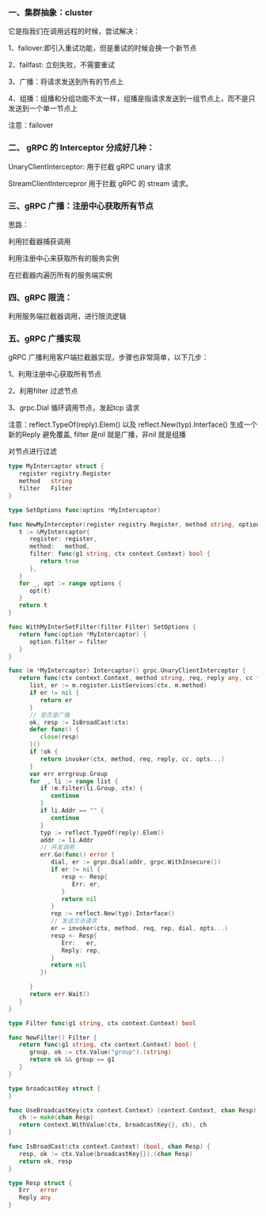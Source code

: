 ### 一、集群抽象：cluster

它是指我们在调用远程的时候，尝试解决：

1、failover:即引入重试功能，但是重试的时候会换一个新节点

2、failfast: 立刻失败，不需要重试

3、广播：将请求发送到所有的节点上

4、组播：组播和分组功能不太一样，组播是指请求发送到一组节点上，而不是只发送到一个单一节点上

注意：failover 

### 二、 gRPC 的  Interceptor 分成好几种：

UnaryClientInterceptor: 用于拦截 gRPC unary 请求

StreamClientIntercepror 用于拦截 gRPC 的 stream 请求。

### 三、gRPC 广播：注册中心获取所有节点

思路：

利用拦截器捕获调用

利用注册中心来获取所有的服务实例

在拦截器内遍历所有的服务端实例

### 四、gRPC 限流：

利用服务端拦截器调用，进行限流逻辑

### 五、gRPC 广播实现

gRPC 广播利用客户端拦截器实现，步骤也非常简单，以下几步：

1、利用注册中心获取所有节点

2、利用filter 过滤节点

3、grpc.Dial 循环调用节点，发起tcp 请求

注意：reflect.TypeOf(reply).Elem() 以及 reflect.New(typ).Interface() 生成一个新的Reply 避免覆盖, filter 是nil 就是广播，非nil 就是组播

对节点进行过滤

```go
type MyIntercaptor struct {
   register registry.Register
   method   string
   filter   Filter
}

type SetOptions func(optins *MyIntercaptor)

func NewMyInterceptor(register registry.Register, method string, options ...SetOptions) *MyIntercaptor {
   t := &MyIntercaptor{
      register: register,
      method:   method,
      filter: func(g1 string, ctx context.Context) bool {
         return true
      },
   }
   for _, opt := range options {
      opt(t)
   }
   return t
}

func WithMyInterSetFilter(filter Filter) SetOptions {
   return func(option *MyIntercaptor) {
      option.filter = filter
   }
}

func (m *MyIntercaptor) Intercaptor() grpc.UnaryClientInterceptor {
   return func(ctx context.Context, method string, req, reply any, cc *grpc.ClientConn, invoker grpc.UnaryInvoker, opts ...grpc.CallOption) error {
      list, er := m.register.ListServices(ctx, m.method)
      if er != nil {
         return er
      }
      // 是否是广播
      ok, resp := IsBroadCast(ctx)
      defer func() {
         close(resp)
      }()
      if !ok {
         return invoker(ctx, method, req, reply, cc, opts...)
      }
      var err errgroup.Group
      for _, li := range list {
         if !m.filter(li.Group, ctx) {
            continue
         }
         if li.Addr == "" {
            continue
         }
         typ := reflect.TypeOf(reply).Elem()
         addr := li.Addr
         // 并发调用
         err.Go(func() error {
            dial, er := grpc.Dial(addr, grpc.WithInsecure())
            if er != nil {
               resp <- Resp{
                  Err: er,
               }
               return nil
            }
            rep := reflect.New(typ).Interface()
            // 发送方法请求
            er = invoker(ctx, method, req, rep, dial, opts...)
            resp <- Resp{
               Err:   er,
               Reply: rep,
            }
            return nil
         })

      }
      return err.Wait()
   }
}

type Filter func(g1 string, ctx context.Context) bool

func NewFilter() Filter {
   return func(g1 string, ctx context.Context) bool {
      group, ok := ctx.Value("group").(string)
      return ok && group == g1
   }
}

type broadcastKey struct {
}

func UseBroadcastKey(ctx context.Context) (context.Context, chan Resp) {
   ch := make(chan Resp)
   return context.WithValue(ctx, broadcastKey{}, ch), ch
}

func IsBroadCast(ctx context.Context) (bool, chan Resp) {
   resp, ok := ctx.Value(broadcastKey{}).(chan Resp)
   return ok, resp
}

type Resp struct {
   Err   error
   Reply any
}
```